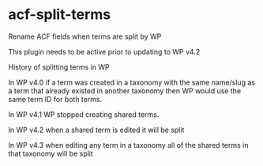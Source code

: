 # acf-split-terms

Rename ACF fields when terms are split by WP

This plugin needs to be active prior to updating to WP v4.2

History of splitting terms in WP

In WP v4.0 if a term was created in a taxonomy with the same name/slug as a term that already existed in another taxonomy then WP would use the same term ID for both terms.

In WP v4.1 WP stopped creating shared terms.

In WP v4.2 when a shared term is edited it will be split

In WP v4.3 when editing any term in a taxonomy all of the shared terms in that taxonomy will be split